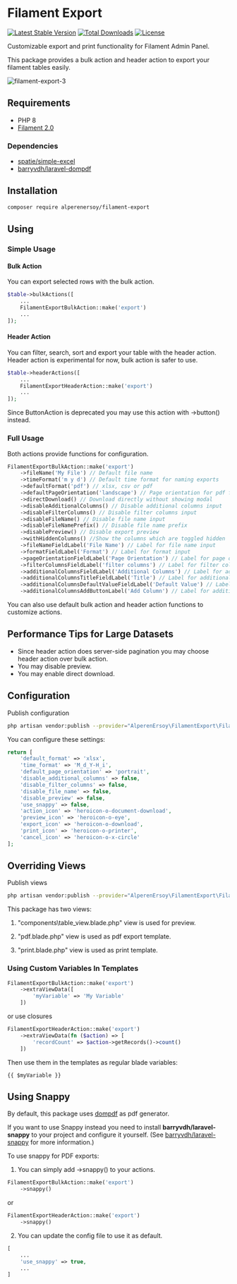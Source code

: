 # Filament Export

[![Latest Stable Version](http://poser.pugx.org/alperenersoy/filament-export/v)](https://packagist.org/packages/alperenersoy/filament-export) [![Total Downloads](http://poser.pugx.org/alperenersoy/filament-export/downloads)](https://packagist.org/packages/alperenersoy/filament-export) [![License](http://poser.pugx.org/alperenersoy/filament-export/license)](https://packagist.org/packages/alperenersoy/filament-export)

Customizable export and print functionality for Filament Admin Panel.

This package provides a bulk action and header action to export your filament tables easily.

![filament-export-3](https://user-images.githubusercontent.com/83382417/179013026-14ddd872-fedc-45d2-954a-1447005777bb.png)

## Requirements
- PHP 8
- [Filament 2.0](https://github.com/laravel-filament/filament)

### Dependencies
- [spatie/simple-excel](https://github.com/spatie/simple-excel)
- [barryvdh/laravel-dompdf](https://github.com/barryvdh/laravel-dompdf)

## Installation

```bash
composer require alperenersoy/filament-export
```

## Using

### Simple Usage

#### Bulk Action

You can export selected rows with the bulk action.

```php
$table->bulkActions([
    ...
    FilamentExportBulkAction::make('export')
    ...
]);
```

#### Header Action

You can filter, search, sort and export your table with the header action. Header action is experimental for now, bulk action is safer to use.

```php
$table->headerActions([
    ...
    FilamentExportHeaderAction::make('export')
    ...
]);
```

Since ButtonAction is deprecated you may use this action with ->button() instead.

### Full Usage

Both actions provide functions for configuration.

```php
FilamentExportBulkAction::make('export')
    ->fileName('My File') // Default file name
    ->timeFormat('m y d') // Default time format for naming exports
    ->defaultFormat('pdf') // xlsx, csv or pdf
    ->defaultPageOrientation('landscape') // Page orientation for pdf files. portrait or landscape
    ->directDownload() // Download directly without showing modal
    ->disableAdditionalColumns() // Disable additional columns input
    ->disableFilterColumns() // Disable filter columns input
    ->disableFileName() // Disable file name input
    ->disableFileNamePrefix() // Disable file name prefix
    ->disablePreview() // Disable export preview
    ->withHiddenColumns() //Show the columns which are toggled hidden
    ->fileNameFieldLabel('File Name') // Label for file name input
    ->formatFieldLabel('Format') // Label for format input
    ->pageOrientationFieldLabel('Page Orientation') // Label for page orientation input
    ->filterColumnsFieldLabel('filter columns') // Label for filter columns input
    ->additionalColumnsFieldLabel('Additional Columns') // Label for additional columns input
    ->additionalColumnsTitleFieldLabel('Title') // Label for additional columns' title input 
    ->additionalColumnsDefaultValueFieldLabel('Default Value') // Label for additional columns' default value input 
    ->additionalColumnsAddButtonLabel('Add Column') // Label for additional columns' add button 
```
You can also use default bulk action and header action functions to customize actions.

## Performance Tips for Large Datasets
- Since header action does server-side pagination you may choose header action over bulk action.
- You may disable preview.
- You may enable direct download.

## Configuration

Publish configuration

```bash
php artisan vendor:publish --provider="AlperenErsoy\FilamentExport\FilamentExportServiceProvider" --tag="config"
```

You can configure these settings:

```php
return [
    'default_format' => 'xlsx',
    'time_format' => 'M_d_Y-H_i',
    'default_page_orientation' => 'portrait',
    'disable_additional_columns' => false,
    'disable_filter_columns' => false,
    'disable_file_name' => false,
    'disable_preview' => false,
    'use_snappy' => false,
    'action_icon' => 'heroicon-o-document-download',
    'preview_icon' => 'heroicon-o-eye',
    'export_icon' => 'heroicon-o-download',
    'print_icon' => 'heroicon-o-printer',
    'cancel_icon' => 'heroicon-o-x-circle'
];
```

## Overriding Views

Publish views

```bash
php artisan vendor:publish --provider="AlperenErsoy\FilamentExport\FilamentExportServiceProvider" --tag="views"
```

This package has two views:

1. "components\table_view.blade.php" view is used for preview.

2. "pdf.blade.php" view is used as pdf export template.

3. "print.blade.php" view is used as print template.
   
### Using Custom Variables In Templates

```php
FilamentExportBulkAction::make('export')
    ->extraViewData([
        'myVariable' => 'My Variable'
    ])
```

or use closures

```php
FilamentExportHeaderAction::make('export')
    ->extraViewData(fn ($action) => [
        'recordCount' => $action->getRecords()->count()
    ])
```

Then use them in the templates as regular blade variables:

```blade
{{ $myVariable }}
```

## Using Snappy

By default, this package uses [dompdf](https://github.com/barryvdh/laravel-dompdf) as pdf generator.

If you want to use Snappy instead you need to install **barryvdh/laravel-snappy** to your project and configure it yourself. (See [barryvdh/laravel-snappy](https://github.com/barryvdh/laravel-snappy) for more information.)

To use snappy for PDF exports:

1. You can simply add ->snappy() to your actions.
   
```php
FilamentExportBulkAction::make('export')
    ->snappy()
```
or
```php
FilamentExportHeaderAction::make('export')
    ->snappy()
```
2. You can update the config file to use it as default.
```php
[
    ...
    'use_snappy' => true,
    ...
]
```
